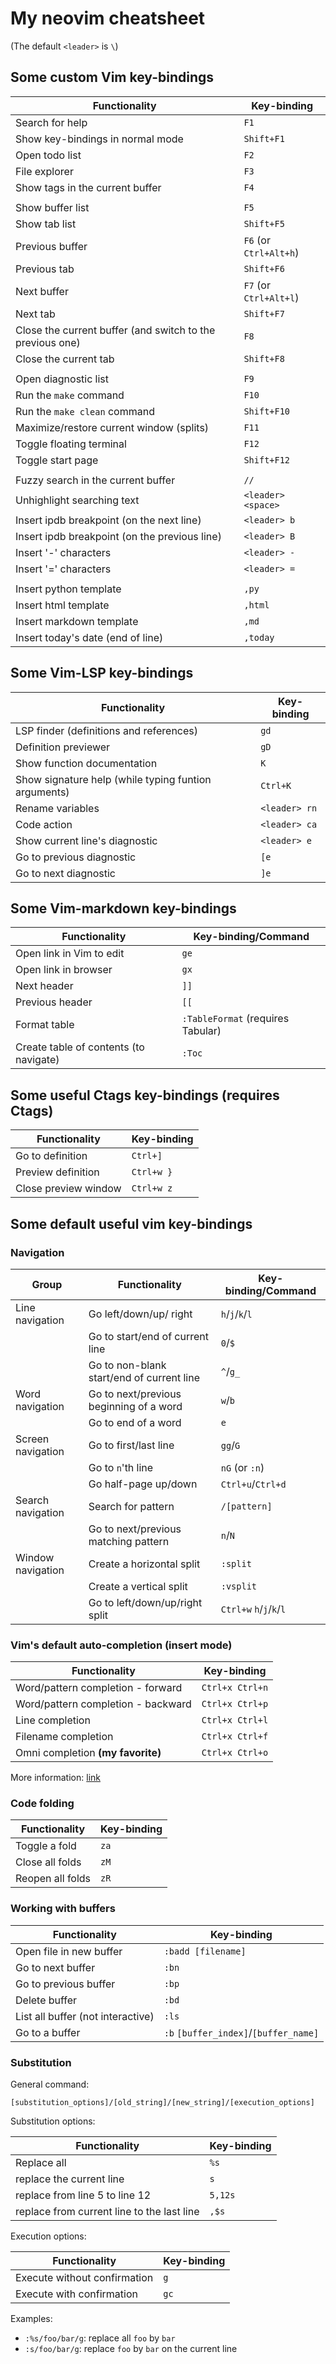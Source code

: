 # My neovim cheatsheet

(The default `<leader>` is `\`)

## Some custom Vim key-bindings

| Functionality                                             | Key-binding            |
|-----------------------------------------------------------|------------------------|
| Search for help                                           | `F1`                   |
| Show key-bindings in normal mode                          | `Shift+F1`             |
| Open todo list                                            | `F2`                   |
| File explorer                                             | `F3`                   |
| Show tags in the current buffer                           | `F4`                   |
|                                                           |                        |
| Show buffer list                                          | `F5`                   |
| Show tab list                                             | `Shift+F5`             |
| Previous buffer                                           | `F6` (or `Ctrl+Alt+h`) |
| Previous tab                                              | `Shift+F6`             |
| Next buffer                                               | `F7` (or `Ctrl+Alt+l`) |
| Next tab                                                  | `Shift+F7`             |
| Close the current buffer (and switch to the previous one) | `F8`                   |
| Close the current tab                                     | `Shift+F8`             |
|                                                           |                        |
| Open diagnostic list                                      | `F9`                   |
| Run the `make` command                                    | `F10`                  |
| Run the `make clean` command                              | `Shift+F10`            |
| Maximize/restore current window (splits)                  | `F11`                  |
| Toggle floating terminal                                  | `F12`                  |
| Toggle start page                                         | `Shift+F12`            |
|                                                           |                        |
| Fuzzy search in the current buffer                        | `//`                   |
| Unhighlight searching text                                | `<leader> <space>`     |
| Insert ipdb breakpoint (on the next line)                 | `<leader> b`           |
| Insert ipdb breakpoint (on the previous line)             | `<leader> B`           |
| Insert '-' characters                                     | `<leader> -`           |
| Insert '=' characters                                     | `<leader> =`           |
|                                                           |                        |
| Insert python template                                    | `,py`                  |
| Insert html template                                      | `,html`                |
| Insert markdown template                                  | `,md`                  |
| Insert today's date (end of line)                         | `,today`               |

<!--
## Some (other) FZF key-bindings

(I only list some commands I use frequently. I highly recommend to check out [fzf.vim](https://github.com/junegunn/fzf.vim) for much cooler stuffs)

| Functionality                                   | Key-binding | Command     |
|-------------------------------------------------|-------------|-------------|
| Search for files with filename                  | `Ctrl+p`    | `:Files`    |
| Search for files with string (requires ripgrep) | `Ctrl+f`    | `:Rg`       |
| Show all commands                               |             | `:Commands` |
| Git commits (it's **magic**)                    |             | `:Commits`  |

To navigate in FZF's window, use either `Ctrl+j`/`Ctrl+n`/`down arrow` to go down and `Ctrl+k`/`Ctrl+p`/`up arrow` to go up.
-->

## Some Vim-LSP key-bindings

| Functionality                                        | Key-binding   |
|------------------------------------------------------|---------------|
| LSP finder (definitions and references)              | `gd`          |
| Definition previewer                                 | `gD`          |
| Show function documentation                          | `K`           |
| Show signature help (while typing funtion arguments) | `Ctrl+K`      |
| Rename variables                                     | `<leader> rn` |
| Code action                                          | `<leader> ca` |
| Show current line's diagnostic                       | `<leader> e`  |
| Go to previous diagnostic                            | `[e`          |
| Go to next diagnostic                                | `]e`          |

<!--
## Some NERD Commenter key-bindings

| Functionality           | Key-binding   |
| ----------------------- | ------------- |
| Comment                 | `<leader> cc` |
| Uncomment               | `<leader> cu` |
| Toggle comment          | `<leader> ci` |
| Comment with left-align | `<leader> cl` |
| Comment 'Sexily'        | `<leader> cs` |
-->

<!--
   -## Some CoC key-bindings
   -
   -| Functionality                        | Key-binding   |
   -|--------------------------------------|---------------|
   -| Previous diagnostic                  | `[g`          |
   -| Next diagnostic                      | `]g`          |
   -| Go to definition                     | `gd`          |
   -| Go to type definition                | `gy`          |
   -| Go to implementation                 | `gi`          |
   -| Go to reference                      | `gr`          |
   -| Show documentation in preview window | `K`           |
   -| Rename symbol                        | `<leader> rn` |
   -| Format selected code                 | `<leader> f`  |
   -->

<!--
   -## Some Vimtex key-bindings
   -
   -| Functionality | Key-binding   |
   -|---------------|---------------|
   -| Compile       | `<leader> ll` |
   -| View          | `<leader> lv` |
   -| Clean         | `<leader> lc` |
   -->

## Some Vim-markdown key-bindings

| Functionality                          | Key-binding/Command               |
|----------------------------------------|-----------------------------------|
| Open link in Vim to edit               | `ge`                              |
| Open link in browser                   | `gx`                              |
| Next header                            | `]]`                              |
| Previous header                        | `[[`                              |
| Format table                           | `:TableFormat` (requires Tabular) |
| Create table of contents (to navigate) | `:Toc`                            |

## Some useful Ctags key-bindings (requires Ctags)

| Functionality        | Key-binding |
|----------------------|-------------|
| Go to definition     | `Ctrl+]`    |
| Preview definition   | `Ctrl+w }`  |
| Close preview window | `Ctrl+w z`  |

## Some default useful vim key-bindings

### Navigation

| Group             | Functionality                             | Key-binding/Command      |
|-------------------|-------------------------------------------|--------------------------|
| Line navigation   | Go left/down/up/ right                    | `h`/`j`/`k`/`l`          |
|                   | Go to start/end of current line           | `0`/`$`                  |
|                   | Go to non-blank start/end of current line | `^`/`g_`                 |
| Word navigation   | Go to next/previous beginning of a word   | `w`/`b`                  |
|                   | Go to end of a word                       | `e`                      |
| Screen navigation | Go to first/last line                     | `gg`/`G`                 |
|                   | Go to `n`'th line                         | `nG` (or `:n`)           |
|                   | Go half-page up/down                      | `Ctrl+u`/`Ctrl+d`        |
| Search navigation | Search for pattern                        | `/[pattern]`             |
|                   | Go to next/previous matching pattern      | `n`/`N`                  |
| Window navigation | Create a horizontal split                 | `:split`                 |
|                   | Create a vertical split                   | `:vsplit`                |
|                   | Go to left/down/up/right split            | `Ctrl+w` `h`/`j`/`k`/`l` |

### Vim's default auto-completion (insert mode)

| Functionality                      | Key-binding     |
|------------------------------------|-----------------|
| Word/pattern completion - forward  | `Ctrl+x Ctrl+n` |
| Word/pattern completion - backward | `Ctrl+x Ctrl+p` |
| Line completion                    | `Ctrl+x Ctrl+l` |
| Filename completion                | `Ctrl+x Ctrl+f` |
| Omni completion **(my favorite)**  | `Ctrl+x Ctrl+o` |

More information: [link](https://www.thegeekstuff.com/2009/01/vi-and-vim-editor-5-awesome-examples-for-automatic-word-completion-using-ctrl-x-magic/)

### Code folding

| Functionality    | Key-binding |
|------------------|-------------|
| Toggle a fold    | `za`        |
| Close all folds  | `zM`        |
| Reopen all folds | `zR`        |

### Working with buffers

| Functionality                     | Key-binding                           |
|-----------------------------------|---------------------------------------|
| Open file in new buffer           | `:badd [filename]`                    |
| Go to next buffer                 | `:bn`                                 |
| Go to previous buffer             | `:bp`                                 |
| Delete buffer                     | `:bd`                                 |
| List all buffer (not interactive) | `:ls`                                 |
| Go to a buffer                    | `:b` `[buffer_index]`/`[buffer_name]` |

### Substitution

General command:

`[substitution_options]/[old_string]/[new_string]/[execution_options]`

Substitution options:

| Functionality                              | Key-binding |
|--------------------------------------------|-------------|
| Replace all                                | `%s`        |
| replace the current line                   | `s`         |
| replace from line 5 to line 12             | `5,12s`     |
| replace from current line to the last line | `,$s`       |

Execution options:

| Functionality                | Key-binding |
|------------------------------|-------------|
| Execute without confirmation | `g`         |
| Execute with confirmation    | `gc`        |

Examples:

- `:%s/foo/bar/g`: replace all `foo` by `bar`
- `:s/foo/bar/g`:  replace `foo` by `bar` on the current line
